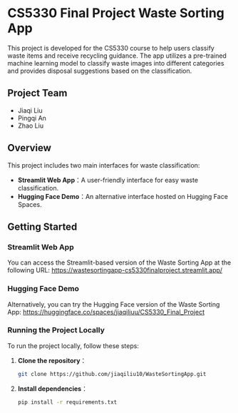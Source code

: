 # CS5330 Final Project Waste Sorting App
This project is developed for the CS5330 course to help users classify waste items and receive recycling guidance.  The app utilizes a pre-trained machine learning model to classify waste images into different categories and provides disposal suggestions based on the classification.
## Project Team
- Jiaqi Liu
- Pingqi An
- Zhao Liu

## Overview

This project includes two main interfaces for waste classification:
- **Streamlit Web App**：A user-friendly interface for easy waste classification.
- **Hugging Face Demo**：An alternative interface hosted on Hugging Face Spaces.

## Getting Started

### Streamlit Web App
You can access the Streamlit-based version of the Waste Sorting App at the following URL: https://wastesortingapp-cs5330finalproject.streamlit.app/

### Hugging Face Demo
Alternatively, you can try the Hugging Face version of the Waste Sorting App: https://huggingface.co/spaces/jiaqiliuu/CS5330_Final_Project

### Running the Project Locally
To run the project locally, follow these steps:
1. **Clone the repository**：
   ```bash
   git clone https://github.com/jiaqiliu10/WasteSortingApp.git
2. **Install dependencies**：
   ```bash
   pip install -r requirements.txt



